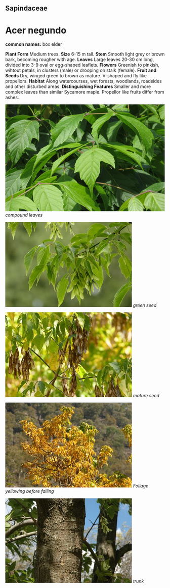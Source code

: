 ## Sapindaceae
# Acer negundo
**common names:** box elder

**Plant Form** Medium trees. **Size** 6-15 m tall. **Stem** Smooth light grey or brown bark, becoming rougher with age. **Leaves** Large leaves 20-30 cm long, divided into 3-9 oval or egg-shaped leaflets. **Flowers** Greenish to pinkish, wihtout petals, in clusters (male) or drooping on stalk (female). **Fruit and Seeds** Dry, winged green to brown as mature. V-shaped and fly like propellors. **Habitat** Along watercourses, wet forests, woodlands, roadsides and other disturbed areas. **Distinguishing Features** Smaller and more complex leaves than similar Sycamore maple. Propellor like fruits differ from ashes.


![compound leaves](4768_IMG_2568.jpg)
   *compound leaves* 

![green seed](9074_P6890332.jpg)
   *green seed* 

![mature seed](14423_P6980433.jpg)
   *mature seed* 

![Foliage yellowing before falling](14420_P6980430.jpg)
   *Foliage yellowing before falling* 

![trunk](18410_Acer-negundo14.jpg)
   *trunk* 


